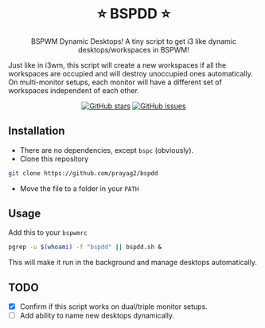 <p align="center">
  <h1 align="center">⭐ BSPDD ⭐</h1>
  <p align="center">BSPWM Dynamic Desktops! A tiny script to get i3 like dynamic desktops/workspaces in BSPWM!</p>
  <p>Just like in i3wm, this script will create a new workspaces if all the workspaces are occupied and will destroy unoccupied ones automatically. On multi-monitor setups, each monitor will have a different set of workspaces independent of each other.</p>
</p>

<p align="center">
<a href="https://github.com/prayag2/bspdd/stargazers"><img alt="GitHub stars" src="https://img.shields.io/github/stars/prayag2/bspdd?color=%233DAEE9&style=for-the-badge"></a>
<a href="https://github.com/prayag2/bspdd/issues"><img alt="GitHub issues" src="https://img.shields.io/github/issues/prayag2/bspdd?color=%233DAEE9&style=for-the-badge"></a>
</p>


## Installation
- There are no dependencies, except `bspc` (obviously).
- Clone this repository
``` sh
git clone https://github.com/prayag2/bspdd
```
- Move the file to a folder in your `PATH`

## Usage
Add this to your `bspwmrc`
``` sh
pgrep -u $(whoami) -f "bspdd" || bspdd.sh &
```
This will make it run in the background and manage desktops automatically.

## TODO
- [X] Confirm if this script works on dual/triple monitor setups.
- [ ] Add ability to name new desktops dynamically.
